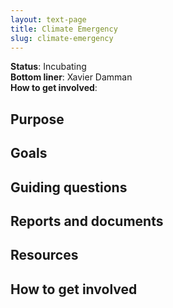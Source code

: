 ```yaml
---
layout: text-page
title: Climate Emergency
slug: climate-emergency
---
```


**Status**: Incubating<br>
**Bottom liner**: Xavier Damman<br>
**How to get involved**:

## Purpose

## Goals

## Guiding questions

## Reports and documents

## Resources

## How to get involved
